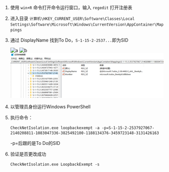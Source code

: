 1. 使用 ```win+R``` 命令打开命令运行窗口，输入 ```regedit``` 打开注册表
2. 进入目录 ```计算机\HKEY_CURRENT_USER\Software\Classes\Local Settings\Software\Microsoft\Windows\CurrentVersion\AppContainer\Mappings```
3. 通过 DisplayName 找到To Do，```S-1-15-2-2537...```即为SID

    ![a](https://github.dev/YonlinZ/notebook/blob/a9bb1a7b87649cb9f5fe78cecc3f602b721a1850/%E5%9B%BE%E7%89%87%E5%BA%93/image-20210224152232459.png)
    ![b](YonlinZ/notebook/图片库/image-20210224152232459.png)
    ![b](图片库/image-20210224152232459.png)

4. 以管理员身份运行Windows PowerShell
5. 执行命令：

    ```
    CheckNetIsolation.exe loopbackexempt -a -p=S-1-15-2-2537927067-2140208811-1083047336-3825492100-1188134376-3459723148-3131426163
    ```
    -p=后跟的是To Do的SID
6. 验证是否更改成功

    ```
    CheckNetIsolation.exe LoopbackExempt -s
    ```
